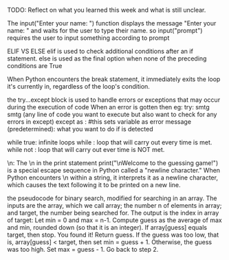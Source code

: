 TODO: Reflect on what you learned this week and what is still unclear.

The input("Enter your name: ") function displays the message "Enter your name: " and waits for the user to type their name.
so input("prompt") requires the user to input something according to prompt

ELIF VS ELSE
elif is used to check additional conditions after an if statement.
else is used as the final option when none of the preceding conditions are True

When Python encounters the break statement, it immediately exits the loop it's currently in, regardless of the loop's condition.

the try...except block is used to handle errors or exceptions that may occur during the execution of code
When an error is gotten then
eg:
try:
smtg smtg (any line of code you want to execute but also want to check for any errors in except)
except <error name> as <variable>: #this sets variable as error message (predetermined):
what you want to do if <error name> is detected

while true: infinite loops
while <condition>: loop that will carry out every time <condition> is met.
while not <condition>: loop that will carry out ever time <condition> is NOT met.

\n: The \n in the print statement print("\nWelcome to the guessing game!") is a special escape sequence in Python called a "newline character." When Python encounters \n within a string, it interprets it as a newline character, which causes the text following it to be printed on a new line.

the pseudocode for binary search, modified for searching in an array.
The inputs are the array, which we call array; the number n of elements in array; and target, the number being searched for. The output is the index in array of target:
Let min = 0 and max = n-1.
Compute guess as the average of max and min, rounded down (so that it is an integer).
If array[guess] equals target, then stop. You found it! Return guess.
If the guess was too low, that is, array[guess] < target, then set min = guess + 1.
Otherwise, the guess was too high. Set max = guess - 1.
Go back to step 2.
